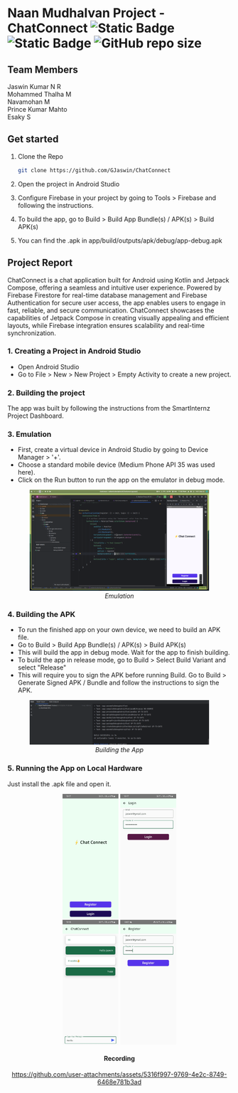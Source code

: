 # Naan Mudhalvan Project - ChatConnect ![Static Badge](https://img.shields.io/badge/Kotlin-Android-brightgreen?logo=kotlin) ![Static Badge](https://img.shields.io/badge/Personal_Project-demo-red)  ![GitHub repo size](https://img.shields.io/github/repo-size/gjaswin/LMSApp) 

## Team Members
Jaswin Kumar N R  
Mohammed Thalha M  
Navamohan M  
Prince Kumar Mahto  
Esaky S  

## Get started

1. Clone the Repo
   ```bash
   git clone https://github.com/GJaswin/ChatConnect
   ```

2. Open the project in Android Studio

3. Configure Firebase in your project by going to Tools > Firebase and following the instructions.

4. To build the app, go to Build > Build App Bundle(s) / APK(s) > Build APK(s)

5. You can find the .apk in app/build/outputs/apk/debug/app-debug.apk

## Project Report

 ChatConnect is a chat application built for Android using Kotlin and Jetpack Compose, offering a seamless and intuitive user experience. Powered by Firebase Firestore for real-time database management and Firebase Authentication for secure user access, the app enables users to engage in fast, reliable, and secure communication. ChatConnect showcases the capabilities of Jetpack Compose in creating visually appealing and efficient layouts, while Firebase integration ensures scalability and real-time synchronization. 

### 1. Creating a Project in Android Studio
- Open Android Studio
- Go to File > New > New Project > Empty Activity to create a new project.
### 2. Building the project

The app was built by following the instructions from the SmartInternz Project Dashboard. 

### 3. Emulation
- First, create a virtual device in Android Studio by going to Device Manager > '+'.
- Choose a standard mobile device (Medium Phone API 35 was used here).
- Click on the Run button to run the app on the emulator in debug mode.

<div>
<center>
<img src="./screenshots/image.png" width = 80%> <br>
<i>Emulation</i>
</center>
</div>

### 4. Building the APK
- To run the finished app on your own device, we need to build an APK file.
- Go to Build > Build App Bundle(s) / APK(s) > Build APK(s)
- This will build the app in debug mode. Wait for the app to finish building.
- To build the app in release mode, go to Build > Select Build Variant and select "Release"
- This will require you to sign the APK before running Build. Go to Build > Generate Signed APK / Bundle and follow the instructions to sign the APK.

<div>
<center>
<img src="./screenshots/build.png" width = 80%> <br>
<i>Building the App</i>
</center>
</div>

### 5. Running the App on Local Hardware

Just install the .apk file and open it.
<div>
<center>
<img src="./screenshots/1.jpg" width = 25%> 
<img src="./screenshots/2.jpg" width = 25%> <br>
<img src="./screenshots/3.jpg" width = 25%> 
<img src="./screenshots/4.jpg" width = 25%> <br>
<h4>Recording</h4>


https://github.com/user-attachments/assets/5316f997-9769-4e2c-8749-6468e781b3ad  


</center>
</div>

